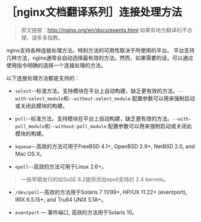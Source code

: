 # ［nginx文档翻译系列］连接处理方法
>原文链接：http://nginx.org/en/docs/events.html
如果有地方翻译的不合理，请多多指教。

nginx支持各种连接处理方法。特别方法的可用性取决于所使用的平台。
平台支持几种方法，nginx通常会自动选择最有效的方法。然而，如果需要的话，可以通过
使用指令明确的选择一个连接处理的方法。


以下连接处理方法都是支持的：

+ `select`--标准方法。支持模块在平台上自动构建，缺乏更有效的方法。`--with-select_module`和`--without-select_module`
配置参数可以用来强制启动或关闭此模块的构建。

+ `poll`--标准方法。支持模块在平台上自动构建，缺乏更有效的方法。`--with-poll_module`和`--without-poll_module`
配置参数可以用来强制启动或关闭此模块的构建。

+ `kqueue`--高效的方法可用于FreeBSD 4.1+, OpenBSD 2.9+, NetBSD 2.0, and Mac OS X。

+ `epoll`--高效的方法可用于Linux 2.6+。

>一些早期发行的如SuSE 8.2提供添加epoll支持的 2.4 kernels。

+ `/dev/poll`--高效的方法用于Solaris 7 11/99+, HP/UX 11.22+ (eventport), IRIX 6.5.15+, and Tru64 UNIX 5.1A+。
 
+ `eventport` — 事件端口, 高效的方法用于Solaris 10。